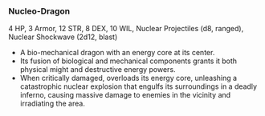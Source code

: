 ### Nucleo-Dragon

4 HP, 3 Armor, 12 STR, 8 DEX, 10 WIL, Nuclear Projectiles (d8, ranged), Nuclear Shockwave (2d12, blast)

- A bio-mechanical dragon with an energy core at its center.
- Its fusion of biological and mechanical components grants it both physical might and destructive energy powers.
- When critically damaged, overloads its energy core, unleashing a catastrophic nuclear explosion that engulfs its surroundings in a deadly inferno, causing massive damage to enemies in the vicinity and irradiating the area.

